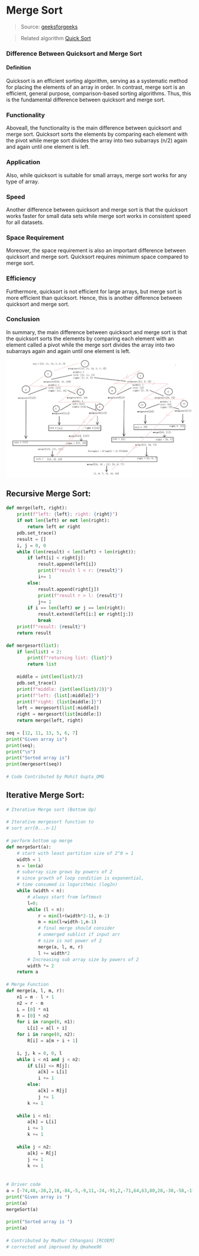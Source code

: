 # Merge Sort

> Source: [geeksforgeeks](https://www.geeksforgeeks.org/iterative-merge-sort/)

> Related algorithm [Quick Sort](quick_sort.md)

### Difference Between Quicksort and Merge Sort
#### Definition
Quicksort is an efficient sorting algorithm, serving as a systematic method for placing the elements of an array in order. In contrast, merge sort is an efficient, general purpose, comparison-based sorting algorithms. Thus, this is the fundamental difference between quicksort and merge sort.

### Functionality
Aboveall, the functionality is the main difference between quicksort and merge sort. Quicksort sorts the elements by comparing each element with the pivot while merge sort divides the array into two subarrays (n/2) again and again until one element is left.

### Application
Also, while quicksort is suitable for small arrays, merge sort works for any type of array.

### Speed
Another difference between quicksort and merge sort is that the quicksort works faster for small data sets while merge sort works in consistent speed for all datasets.

### Space Requirement
Moreover, the space requirement is also an important difference between quicksort and merge sort. Quicksort requires minimum space compared to merge sort.  

### Efficiency
Furthermore, quicksort is not efficient for large arrays, but merge sort is more efficient than quicksort. Hence, this is another difference between quicksort and merge sort.

### Conclusion
In summary, the main difference between quicksort and merge sort is that the quicksort sorts the elements by comparing each element with an element called a pivot while the merge sort divides the array into two subarrays again and again until one element is left.

![merge_sort.jpg](merge_sort.jpg)

## Recursive Merge Sort:
```python
def merge(left, right):
    print(f"left: {left}; right: {right}")
    if not len(left) or not len(right):
        return left or right
    pdb.set_trace()
    result = []
    i, j = 0, 0
    while (len(result) < len(left) + len(right)):
        if left[i] < right[j]:
            result.append(left[i])
            print(f"result l < r: {result}")
            i+= 1
        else:
            result.append(right[j])
            print(f"result r > l: {result}")
            j+= 1
        if i == len(left) or j == len(right):
            result.extend(left[i:] or right[j:])
            break
    print(f"result: {result}")
    return result

def mergesort(list):
    if len(list) < 2:
        print(f"returning list: {list}")
        return list
    
    middle = int(len(list)/2)
    pdb.set_trace()
    print(f"middle: {int(len(list)/2)}") 
    print(f"left: {list[:middle]}") 
    print(f"right: {list[middle:]}") 
    left = mergesort(list[:middle])
    right = mergesort(list[middle:])
    return merge(left, right)

seq = [12, 11, 13, 5, 6, 7]
print("Given array is")
print(seq);
print("\n")
print("Sorted array is")
print(mergesort(seq))
 
# Code Contributed by Mohit Gupta_OMG
```

## Iterative Merge Sort:
```python
# Iterative Merge sort (Bottom Up)

# Iterative mergesort function to
# sort arr[0...n-1]

# perform bottom up merge
def mergeSort(a):
	# start with least partition size of 2^0 = 1
	width = 1
	n = len(a)										
	# subarray size grows by powers of 2
	# since growth of loop condition is exponential,
	# time consumed is logarithmic (log2n)
	while (width < n):
		# always start from leftmost
		l=0;
		while (l < n):
			r = min(l+(width*2-1), n-1)		
			m = min(l+width-1,n-1)
			# final merge should consider
			# unmerged sublist if input arr
			# size is not power of 2			
			merge(a, l, m, r)
			l += width*2
		# Increasing sub array size by powers of 2
		width *= 2
	return a

# Merge Function
def merge(a, l, m, r):
	n1 = m - l + 1
	n2 = r - m
	L = [0] * n1
	R = [0] * n2
	for i in range(0, n1):
		L[i] = a[l + i]
	for i in range(0, n2):
		R[i] = a[m + i + 1]

	i, j, k = 0, 0, l
	while i < n1 and j < n2:
		if L[i] <= R[j]:
			a[k] = L[i]
			i += 1
		else:
			a[k] = R[j]
			j += 1
		k += 1

	while i < n1:
		a[k] = L[i]
		i += 1
		k += 1

	while j < n2:
		a[k] = R[j]
		j += 1
		k += 1


# Driver code
a = [-74,48,-20,2,10,-84,-5,-9,11,-24,-91,2,-71,64,63,80,28,-30,-58,-11,-44,-87,-22,54,-74,-10,-55,-28,-46,29,10,50,-72,34,26,25,8,51,13,30,35,-8,50,65,-6,16,-2,21,-78,35,-13,14,23,-3,26,-90,86,25,-56,91,-13,92,-25,37,57,-20,-69,98,95,45,47,29,86,-28,73,-44,-46,65,-84,-96,-24,-12,72,-68,93,57,92,52,-45,-2,85,-63,56,55,12,-85,77,-39]
print("Given array is ")
print(a)
mergeSort(a)

print("Sorted array is ")
print(a)

# Contributed by Madhur Chhangani [RCOEM]
# corrected and improved by @mahee96

```